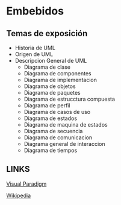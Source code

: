 # Embebidos
## Temas de exposición
* Historia de UML
* Origen de UML
* Descripcion General de UML
    * Diagrama de clase
    * Diagrama de componentes
    * Diagrama de implementacion
    * Diagrama de objetos
    * Diagrama de paquetes
    * Diagrama de estrucctura compuesta
    * Diagrama de perfil
    * Diagrama de casos de uso
    * Diagrama de estados
    * Diagrama de maquina de estados
    * Diagrama de secuencia
    * Diagrama de comunicacion
    * Diagrama general de interaccion
    * Diagrama de tiempos
## LINKS
[Visual Paradigm](https://www.visual-paradigm.com/guide/uml-unified-modeling-language/what-is-uml/)

[Wikipedia](https://en.wikipedia.org/wiki/Unified_Modeling_Language)
